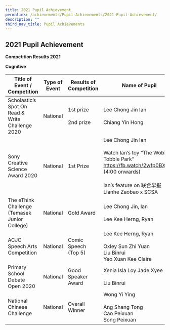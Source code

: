 ```yaml
---
title: 2021 Pupil Achievement
permalink: /achievements/Pupil-Achievements/2021-Pupil-Achievement/
description: ""
third_nav_title: Pupil Achievements
---
```

## 2021 Pupil Achievement 

**Competition Results 2021**

**Cognitive**

| Title of Event / Competition                     | Type of Event | Results of Competition     | Name of Pupil                                                                                                                                                              | Class                    |
|--------------------------------------------------|---------------|----------------------------|----------------------------------------------------------------------------------------------------------------------------------------------------------------------------|--------------------------|
| Scholastic’s Spot On Read & Write Challenge 2020 | National      | 1st prize<br><br>2nd prize | Lee Chong Jin Ian<br><br>Chiang Yin Hong                                                                                                                                   | 5H<br><br>4B             |
| Sony Creative Science Award 2020                 | National      | 1st Prize                  | Lee Chong Jin Ian<br><br>Watch Ian’s toy “The Wobble Tobble Park”<br>https://fb.watch/2wfp0BX5l-/  (4:00 onwards)<br><br>Ian’s feature on 联合早报<br>Lianhe Zaobao x SCSA | 5H                       |
| The eThink Challenge (Temasek Junior College)    | National      | Gold Award                 | Lee Chong Jin, Ian<br><br>Lee Kee Herng, Ryan                                                                                                                              | 5H<br><br>5H             |
| ACJC Speech Arts Competition                     | National      | Comic Speech (Top 5)       | Lee Kee Herng, Ryan<br><br>Oxley Sun Zhi Yuan<br>Liu Binrui<br>Yeo Xuan Kee Claire                                                                                         | 5H<br><br>5H<br>5H<br>5I |
| Primary School Debate Open 2020                  | National      | Good Speaker Award         | Xenia Isla Loy Jade Xyee<br><br>Liu Binrui                                                                                                                                 | 5D<br><br>5H             |
| National Chinese Challenge                       | National      | Overall Winner             | Wong Yi Ying<br><br>Ang Shang Tong<br>Cao Peixuan<br>Song Peixuan                                                                                                          | 6I<br><br>5I<br>5A<br>5G |